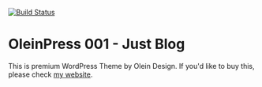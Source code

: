 [![Build Status](https://travis-ci.com/Olein-jp/oleinpress-001.svg?branch=master)](https://travis-ci.com/Olein-jp/oleinpress-001)

# OleinPress 001 - Just Blog
This is premium WordPress Theme by Olein Design. If you'd like to buy this, please check [my website](https://olein-design.com).
